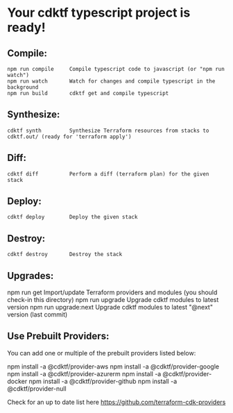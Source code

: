 #  Your cdktf typescript project is ready!

##  Compile:
    npm run compile     Compile typescript code to javascript (or "npm run watch")
    npm run watch       Watch for changes and compile typescript in the background
    npm run build       cdktf get and compile typescript

##  Synthesize:
    cdktf synth         Synthesize Terraform resources from stacks to cdktf.out/ (ready for 'terraform apply')

##  Diff:
    cdktf diff          Perform a diff (terraform plan) for the given stack

##  Deploy:
    cdktf deploy        Deploy the given stack

##  Destroy:
    cdktf destroy       Destroy the stack


## Upgrades:
   npm run get           Import/update Terraform providers and modules (you should check-in this directory)
   npm run upgrade       Upgrade cdktf modules to latest version
   npm run upgrade:next  Upgrade cdktf modules to latest "@next" version (last commit)

## Use Prebuilt Providers:

  You can add one or multiple of the prebuilt providers listed below:

  npm install -a @cdktf/provider-aws
  npm install -a @cdktf/provider-google
  npm install -a @cdktf/provider-azurerm
  npm install -a @cdktf/provider-docker
  npm install -a @cdktf/provider-github
  npm install -a @cdktf/provider-null

  Check for an up to date list here https://github.com/terraform-cdk-providers
